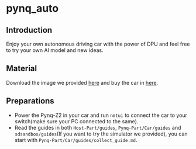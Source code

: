 <!--
 * @Author: Sauron Wu
 * @GitHub: wutianze
 * @Email: 1369130123qq@gmail.com
 * @Date: 2019-09-03 16:28:15
 * @LastEditors: Sauron Wu
 * @LastEditTime: 2019-10-15 15:50:29
 * @Description: 
 -->
# pynq_auto
## Introduction
Enjoy your own autonomous driving car with the power of DPU and feel free to try your own AI model and new ideas.

## Material
Download the image we provided [here]() and buy the car in [here]().

## Preparations
- Power the Pynq-Z2 in your car and run `nmtui` to connect the car to your switch(make sure your PC connected to the same).
- Read the guides in both `Host-Part/guides`, `Pynq-Part/Car/guides` and `sdsandbox/guides`(If you want to try the simulator we provided), you can start with `Pynq-Part/Car/guides/collect_guide.md`.


